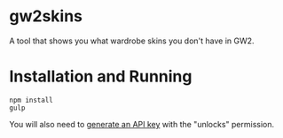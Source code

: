 # gw2skins
A tool that shows you what wardrobe skins you don't have in GW2.

# Installation and Running

```
npm install
gulp
```

You will also need to [generate an API key](https://account.arena.net/applications) with the "unlocks" permission.